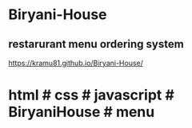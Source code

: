 # Biryani-House
## restarurant menu ordering system
 https://kramu81.github.io/Biryani-House/
# html # css # javascript # BiryaniHouse # menu 
